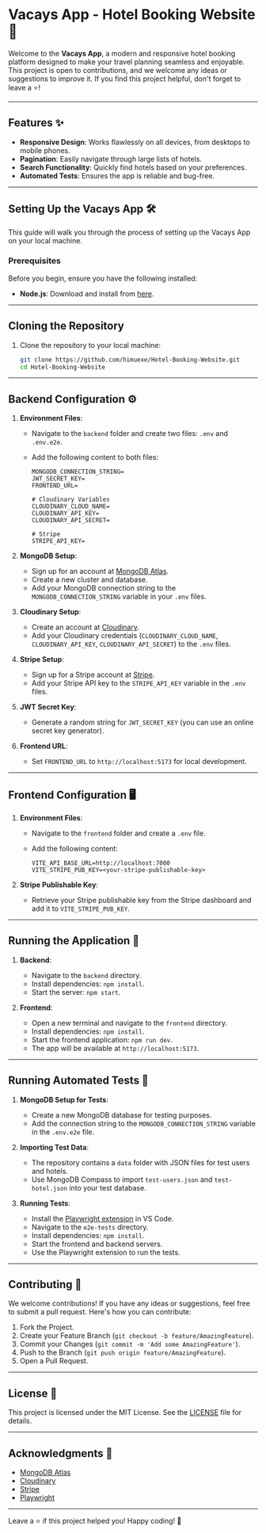 # Vacays App - Hotel Booking Website 🏨

Welcome to the **Vacays App**, a modern and responsive hotel booking platform designed to make your travel planning seamless and enjoyable. This project is open to contributions, and we welcome any ideas or suggestions to improve it. If you find this project helpful, don't forget to leave a ⭐!

---

## Features ✨

- **Responsive Design**: Works flawlessly on all devices, from desktops to mobile phones.
- **Pagination**: Easily navigate through large lists of hotels.
- **Search Functionality**: Quickly find hotels based on your preferences.
- **Automated Tests**: Ensures the app is reliable and bug-free.

---

## Setting Up the Vacays App 🛠️

This guide will walk you through the process of setting up the Vacays App on your local machine.

### Prerequisites

Before you begin, ensure you have the following installed:

- **Node.js**: Download and install from [here](https://nodejs.org/).

---

## Cloning the Repository

1. Clone the repository to your local machine:

   ```bash
   git clone https://github.com/himuexe/Hotel-Booking-Website.git
   cd Hotel-Booking-Website
   ```

---

## Backend Configuration ⚙️

1. **Environment Files**:
   - Navigate to the `backend` folder and create two files: `.env` and `.env.e2e`.
   - Add the following content to both files:

     ```plaintext
     MONGODB_CONNECTION_STRING=
     JWT_SECRET_KEY=
     FRONTEND_URL=

     # Cloudinary Variables
     CLOUDINARY_CLOUD_NAME=
     CLOUDINARY_API_KEY=
     CLOUDINARY_API_SECRET=

     # Stripe
     STRIPE_API_KEY=
     ```

2. **MongoDB Setup**:
   - Sign up for an account at [MongoDB Atlas](https://www.mongodb.com/cloud/atlas).
   - Create a new cluster and database.
   - Add your MongoDB connection string to the `MONGODB_CONNECTION_STRING` variable in your `.env` files.

3. **Cloudinary Setup**:
   - Create an account at [Cloudinary](https://cloudinary.com/).
   - Add your Cloudinary credentials (`CLOUDINARY_CLOUD_NAME`, `CLOUDINARY_API_KEY`, `CLOUDINARY_API_SECRET`) to the `.env` files.

4. **Stripe Setup**:
   - Sign up for a Stripe account at [Stripe](https://stripe.com/).
   - Add your Stripe API key to the `STRIPE_API_KEY` variable in the `.env` files.

5. **JWT Secret Key**:
   - Generate a random string for `JWT_SECRET_KEY` (you can use an online secret key generator).

6. **Frontend URL**:
   - Set `FRONTEND_URL` to `http://localhost:5173` for local development.

---

## Frontend Configuration 🖥️

1. **Environment Files**:
   - Navigate to the `frontend` folder and create a `.env` file.
   - Add the following content:

     ```plaintext
     VITE_API_BASE_URL=http://localhost:7000
     VITE_STRIPE_PUB_KEY=<your-stripe-publishable-key>
     ```

2. **Stripe Publishable Key**:
   - Retrieve your Stripe publishable key from the Stripe dashboard and add it to `VITE_STRIPE_PUB_KEY`.

---

## Running the Application 🚀

1. **Backend**:
   - Navigate to the `backend` directory.
   - Install dependencies: `npm install`.
   - Start the server: `npm start`.

2. **Frontend**:
   - Open a new terminal and navigate to the `frontend` directory.
   - Install dependencies: `npm install`.
   - Start the frontend application: `npm run dev`.
   - The app will be available at `http://localhost:5173`.

---

## Running Automated Tests 🧪

1. **MongoDB Setup for Tests**:
   - Create a new MongoDB database for testing purposes.
   - Add the connection string to the `MONGODB_CONNECTION_STRING` variable in the `.env.e2e` file.

2. **Importing Test Data**:
   - The repository contains a `data` folder with JSON files for test users and hotels.
   - Use MongoDB Compass to import `test-users.json` and `test-hotel.json` into your test database.

3. **Running Tests**:
   - Install the [Playwright extension](https://marketplace.visualstudio.com/items?itemName=ms-playwright.playwright) in VS Code.
   - Navigate to the `e2e-tests` directory.
   - Install dependencies: `npm install`.
   - Start the frontend and backend servers.
   - Use the Playwright extension to run the tests.

---

## Contributing 🤝

We welcome contributions! If you have any ideas or suggestions, feel free to submit a pull request. Here's how you can contribute:

1. Fork the Project.
2. Create your Feature Branch (`git checkout -b feature/AmazingFeature`).
3. Commit your Changes (`git commit -m 'Add some AmazingFeature'`).
4. Push to the Branch (`git push origin feature/AmazingFeature`).
5. Open a Pull Request.

---

## License 📄

This project is licensed under the MIT License. See the [LICENSE](LICENSE) file for details.

---


## Acknowledgments 🙏

- [MongoDB Atlas](https://www.mongodb.com/cloud/atlas)
- [Cloudinary](https://cloudinary.com/)
- [Stripe](https://stripe.com/)
- [Playwright](https://playwright.dev/)

---

Leave a ⭐ if this project helped you! Happy coding! 🚀
